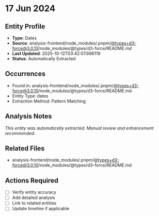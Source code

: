 # 17 Jun 2024

## Entity Profile
- **Type**: Dates
- **Source**: analysis-frontend/node_modules/.pnpm/@types+d3-force@3.0.10/node_modules/@types/d3-force/README.md
- **Last Updated**: 2025-10-12T03:42:07.696119
- **Status**: Automatically Extracted

## Occurrences
- Found in: analysis-frontend/node_modules/.pnpm/@types+d3-force@3.0.10/node_modules/@types/d3-force/README.md
- Entity Type: dates
- Extraction Method: Pattern Matching

## Analysis Notes
*This entity was automatically extracted. Manual review and enhancement recommended.*

## Related Files
- analysis-frontend/node_modules/.pnpm/@types+d3-force@3.0.10/node_modules/@types/d3-force/README.md

## Actions Required
- [ ] Verify entity accuracy
- [ ] Add detailed analysis
- [ ] Link to related entities
- [ ] Update timeline if applicable
